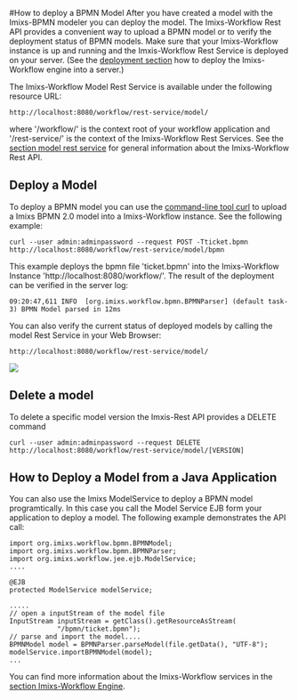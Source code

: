 #How to deploy a BPMN Model
After you have created a model with the Imixs-BPMN modeler you can deploy the model. The Imixs-Workflow Rest API provides a convenient way to upload a BPMN model or to verify the deployment
 status of BPMN models.  Make sure that your Imixs-Workflow instance is up and running and the Imxis-Workflow Rest Service is deployed on your server. (See the [deployment section](../deployment/index.html) how to deploy the Imixs-Workflow engine into a server.) 
 
The Imixs-Workflow Model Rest Service is available under the following resource URL:
 
    http://localhost:8080/workflow/rest-service/model/
 
where '/workflow/' is the context root of your workflow application and '/rest-service/' is the 
 context of the Imixs-Workflow Rest Services. See the [section model rest service](../restapi/modelservice.html) for general information about the Imixs-Workflow Rest API.
 
 
## Deploy a Model
To deploy a BPMN model you can use the [command-line tool curl](https://en.wikipedia.org/wiki/CURL) to upload a Imixs BPMN 2.0 model into a Imixs-Workflow instance. 
See the following example:
 
	curl --user admin:adminpassword --request POST -Tticket.bpmn http://localhost:8080/workflow/rest-service/model/bpmn
 
This example deploys the bpmn file 'ticket.bpmn' into the Imixs-Workflow Instance 'http://localhost:8080/workflow/'. The result of the deployment can be verified in the server log:

	09:20:47,611 INFO  [org.imixs.workflow.bpmn.BPMNParser] (default task-3) BPMN Model parsed in 12ms
  
You can also verify the current status of deployed models by calling the model Rest Service in your Web Browser:
 
	http://localhost:8080/workflow/rest-service/model/

<img src="../images/modelling/bpmn_screen_28.png"/> 
 

## Delete a model 
To delete a specific model version the Imxis-Rest API provides a DELETE command

	curl --user admin:adminpassword --request DELETE http://localhost:8080/workflow/rest-service/model/[VERSION]
  
 
## How to Deploy a Model from a Java Application
You can also use the Imixs ModelService to deploy a BPMN model programtically. In this case you call the Model Service EJB form your application to deploy a model. The following example demonstrates  the API call:
 
	import org.imixs.workflow.bpmn.BPMNModel;
	import org.imixs.workflow.bpmn.BPMNParser;
	import org.imixs.workflow.jee.ejb.ModelService;
	....
	
	@EJB
	protected ModelService modelService;
	
	.....
	// open a inputStream of the model file
	InputStream inputStream = getClass().getResourceAsStream(
				"/bpmn/ticket.bpmn");
	// parse and import the model....
	BPMNModel model = BPMNParser.parseModel(file.getData(), "UTF-8");
	modelService.importBPMNModel(model);
	... 
 
You can find more information about the Imixs-Workflow services in the [section Imixs-Workflow Engine](../engine/index.html).
 